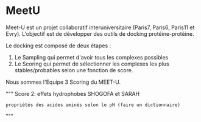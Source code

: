 # MeetU

Meet-U est un projet collaboratif interuniversitaire (Paris7, Paris6, Paris11 et Evry). L'objectif est de développer des outils de docking protéine-protéine.

Le docking est composé de deux étapes : 
1) Le Sampling qui permet d'avoir tous les complexes possibles
2) Le Scoring qui permet de sélectionner les complexes les plus stables/probables selon une fonction de score.

Nous sommes l'Equipe 3 Scoring du MEET-U.

"""
Score 2: effets hydrophobes SHOGOFA et SARAH

    propriétés des acides aminés selon le pH (faire un dictionnaire)
"""

